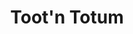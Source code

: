 ---
title: "Toot'n Totum"
url: /amarillo/tootn-totum-martin-luther-king-jr-boulevard-ne-24th-ave/
shop: Lebensmittel
---